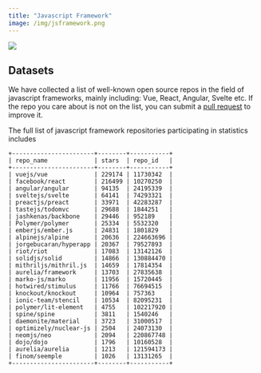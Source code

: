 ```yaml
---
title: "Javascript Framework"
image: /img/jsframework.png
---
```



![](/img/jsframework.png)

## Datasets

We have collected a list of well-known open source repos in the field of javascript frameworks, mainly including: Vue, React, Angular, Svelte etc. If the repo you care about is not on the list, you can submit a [pull request](https://github.com/hooopo/gharchive/blob/main/meta/repos/js_framework_repos.yml) to improve it.

The full list of javascript framework repositories participating in statistics includes

```
+-----------------------+--------+-----------+
| repo_name             | stars  | repo_id   |
+-----------------------+--------+-----------+
| vuejs/vue             | 229174 | 11730342  |
| facebook/react        | 216499 | 10270250  |
| angular/angular       | 94135  | 24195339  |
| sveltejs/svelte       | 64141  | 74293321  |
| preactjs/preact       | 33971  | 42283287  |
| tastejs/todomvc       | 29688  | 1844251   |
| jashkenas/backbone    | 29446  | 952189    |
| Polymer/polymer       | 25334  | 5532320   |
| emberjs/ember.js      | 24831  | 1801829   |
| alpinejs/alpine       | 20636  | 224663696 |
| jorgebucaran/hyperapp | 20367  | 79527893  |
| riot/riot             | 17083  | 13142126  |
| solidjs/solid         | 14866  | 130884470 |
| mithriljs/mithril.js  | 14659  | 17814354  |
| aurelia/framework     | 13703  | 27835638  |
| marko-js/marko        | 11956  | 15720445  |
| hotwired/stimulus     | 11766  | 76694515  |
| knockout/knockout     | 10964  | 757363    |
| ionic-team/stencil    | 10534  | 82095231  |
| polymer/lit-element   | 4755   | 102217920 |
| spine/spine           | 3811   | 1540246   |
| daemonite/material    | 3723   | 31000517  |
| optimizely/nuclear-js | 2504   | 24073130  |
| neomjs/neo            | 2094   | 220867748 |
| dojo/dojo             | 1796   | 10160528  |
| aurelia/aurelia       | 1213   | 121594173 |
| finom/seemple         | 1026   | 13131265  |
+-----------------------+--------+-----------+
```
